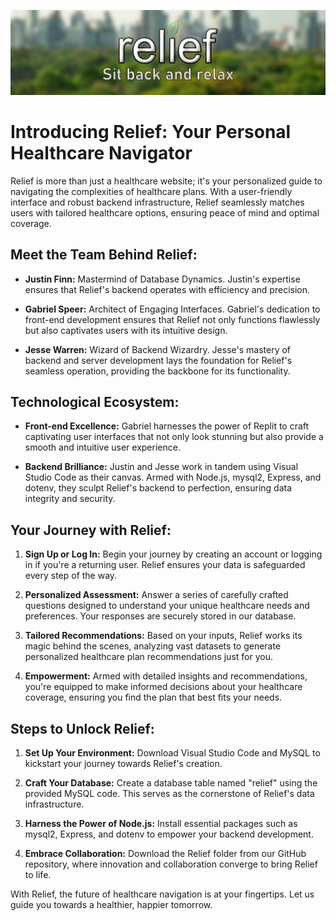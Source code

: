 ![Relief Logo](/views/name2.png)

# Introducing Relief: Your Personal Healthcare Navigator

Relief is more than just a healthcare website; it's your personalized guide to navigating the complexities of healthcare plans. With a user-friendly interface and robust backend infrastructure, Relief seamlessly matches users with tailored healthcare options, ensuring peace of mind and optimal coverage.

## Meet the Team Behind Relief:

- **Justin Finn:** Mastermind of Database Dynamics. Justin's expertise ensures that Relief's backend operates with efficiency and precision.
  
- **Gabriel Speer:** Architect of Engaging Interfaces. Gabriel's dedication to front-end development ensures that Relief not only functions flawlessly but also captivates users with its intuitive design.
  
- **Jesse Warren:** Wizard of Backend Wizardry. Jesse's mastery of backend and server development lays the foundation for Relief's seamless operation, providing the backbone for its functionality.

## Technological Ecosystem:

- **Front-end Excellence:** Gabriel harnesses the power of Replit to craft captivating user interfaces that not only look stunning but also provide a smooth and intuitive user experience.
  
- **Backend Brilliance:** Justin and Jesse work in tandem using Visual Studio Code as their canvas. Armed with Node.js, mysql2, Express, and dotenv, they sculpt Relief's backend to perfection, ensuring data integrity and security.

## Your Journey with Relief:

1. **Sign Up or Log In:** Begin your journey by creating an account or logging in if you're a returning user. Relief ensures your data is safeguarded every step of the way.
  
2. **Personalized Assessment:** Answer a series of carefully crafted questions designed to understand your unique healthcare needs and preferences. Your responses are securely stored in our database.
  
3. **Tailored Recommendations:** Based on your inputs, Relief works its magic behind the scenes, analyzing vast datasets to generate personalized healthcare plan recommendations just for you.
  
4. **Empowerment:** Armed with detailed insights and recommendations, you're equipped to make informed decisions about your healthcare coverage, ensuring you find the plan that best fits your needs.

## Steps to Unlock Relief:

1. **Set Up Your Environment:** Download Visual Studio Code and MySQL to kickstart your journey towards Relief's creation.
  
2. **Craft Your Database:** Create a database table named "relief" using the provided MySQL code. This serves as the cornerstone of Relief's data infrastructure.
  
3. **Harness the Power of Node.js:** Install essential packages such as mysql2, Express, and dotenv to empower your backend development.
  
4. **Embrace Collaboration:** Download the Relief folder from our GitHub repository, where innovation and collaboration converge to bring Relief to life.

With Relief, the future of healthcare navigation is at your fingertips. Let us guide you towards a healthier, happier tomorrow.
